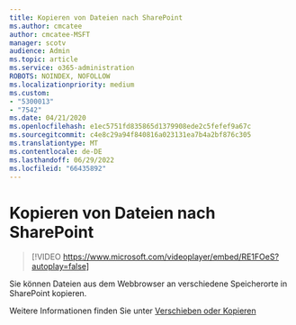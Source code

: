 ```yaml
---
title: Kopieren von Dateien nach SharePoint
ms.author: cmcatee
author: cmcatee-MSFT
manager: scotv
audience: Admin
ms.topic: article
ms.service: o365-administration
ROBOTS: NOINDEX, NOFOLLOW
ms.localizationpriority: medium
ms.custom:
- "5300013"
- "7542"
ms.date: 04/21/2020
ms.openlocfilehash: e1ec5751fd835865d1379908ede2c5fefef9a67c
ms.sourcegitcommit: c4e8c29a94f840816a023131ea7b4a2bf876c305
ms.translationtype: MT
ms.contentlocale: de-DE
ms.lasthandoff: 06/29/2022
ms.locfileid: "66435892"
---
```

# <a name="copy-files-to-sharepoint"></a>Kopieren von Dateien nach SharePoint

> [!VIDEO https://www.microsoft.com/videoplayer/embed/RE1FOeS?autoplay=false]

Sie können Dateien aus dem Webbrowser an verschiedene Speicherorte in SharePoint kopieren.

Weitere Informationen finden Sie unter [Verschieben oder Kopieren](https://support.microsoft.com/office/00e2f483-4df3-46be-a861-1f5f0c1a87bc)
